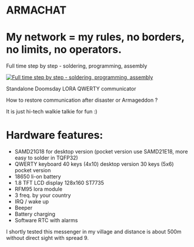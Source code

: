 # ARMACHAT
# My network = my rules, no borders, no limits, no operators.

Full time step by step - soldering, programming, assembly

[![Full time step by step - soldering, programming, assembly](https://img.youtube.com/vi/rp7o7_RdZ8g/0.jpg)](https://www.youtube.com/watch?v=rp7o7_RdZ8g)

Standalone Doomsday LORA QWERTY communicator

How to restore communication after disaster or Armageddon ? 

It is just hi-tech walkie talkie for fun :)

# Hardware features:

- SAMD21G18 for desktop version (pocket version use SAMD21E18, more easy to solder in TQFP32)
- QWERTY keyboard
 40 keys (4x10) desktop version
 30 keys (5x6) pocket version
- 18650 li-on battery
- 1.8 TFT LCD display 128x160 ST7735
- RFM95 lora module
- 3 freq. by your country
- IRQ / wake up
- Beeper
- Battery charging
- Software RTC with alarms

I shortly tested this messenger in my village and distance is about 500m without direct sight with spread 9.
